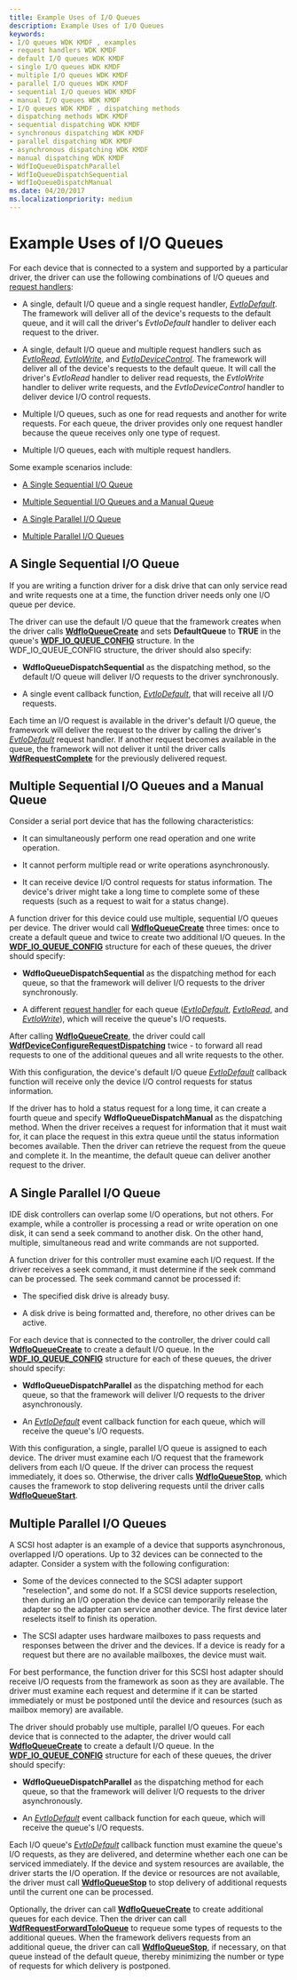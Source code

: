 ```yaml
---
title: Example Uses of I/O Queues
description: Example Uses of I/O Queues
keywords:
- I/O queues WDK KMDF , examples
- request handlers WDK KMDF
- default I/O queues WDK KMDF
- single I/O queues WDK KMDF
- multiple I/O queues WDK KMDF
- parallel I/O queues WDK KMDF
- sequential I/O queues WDK KMDF
- manual I/O queues WDK KMDF
- I/O queues WDK KMDF , dispatching methods
- dispatching methods WDK KMDF
- sequential dispatching WDK KMDF
- synchronous dispatching WDK KMDF
- parallel dispatching WDK KMDF
- asynchronous dispatching WDK KMDF
- manual dispatching WDK KMDF
- WdfIoQueueDispatchParallel
- WdfIoQueueDispatchSequential
- WdfIoQueueDispatchManual
ms.date: 04/20/2017
ms.localizationpriority: medium
---
```


# Example Uses of I/O Queues





For each device that is connected to a system and supported by a particular driver, the driver can use the following combinations of I/O queues and [request handlers](request-handlers.md):

-   A single, default I/O queue and a single request handler, [*EvtIoDefault*](/windows-hardware/drivers/ddi/wdfio/nc-wdfio-evt_wdf_io_queue_io_default). The framework will deliver all of the device's requests to the default queue, and it will call the driver's *EvtIoDefault* handler to deliver each request to the driver.

-   A single, default I/O queue and multiple request handlers such as [*EvtIoRead*](/windows-hardware/drivers/ddi/wdfio/nc-wdfio-evt_wdf_io_queue_io_read), [*EvtIoWrite*](/windows-hardware/drivers/ddi/wdfio/nc-wdfio-evt_wdf_io_queue_io_write), and [*EvtIoDeviceControl*](/windows-hardware/drivers/ddi/wdfio/nc-wdfio-evt_wdf_io_queue_io_device_control). The framework will deliver all of the device's requests to the default queue. It will call the driver's *EvtIoRead* handler to deliver read requests, the *EvtIoWrite* handler to deliver write requests, and the *EvtIoDeviceControl* handler to deliver device I/O control requests.

-   Multiple I/O queues, such as one for read requests and another for write requests. For each queue, the driver provides only one request handler because the queue receives only one type of request.

-   Multiple I/O queues, each with multiple request handlers.

Some example scenarios include:

-   [A Single Sequential I/O Queue](#a-single-sequential-io-queue)

-   [Multiple Sequential I/O Queues and a Manual Queue](#multiple-sequential-io-queues-and-a-manual-queue)

-   [A Single Parallel I/O Queue](#a-single-parallel-io-queue)

-   [Multiple Parallel I/O Queues](#multiple-parallel-io-queues)

## A Single Sequential I/O Queue

If you are writing a function driver for a disk drive that can only service read and write requests one at a time, the function driver needs only one I/O queue per device.

The driver can use the default I/O queue that the framework creates when the driver calls [**WdfIoQueueCreate**](/windows-hardware/drivers/ddi/wdfio/nf-wdfio-wdfioqueuecreate) and sets **DefaultQueue** to **TRUE** in the queue's [**WDF\_IO\_QUEUE\_CONFIG**](/windows-hardware/drivers/ddi/wdfio/ns-wdfio-_wdf_io_queue_config) structure. In the WDF\_IO\_QUEUE\_CONFIG structure, the driver should also specify:

-   **WdfIoQueueDispatchSequential** as the dispatching method, so the default I/O queue will deliver I/O requests to the driver synchronously.

-   A single event callback function, [*EvtIoDefault*](/windows-hardware/drivers/ddi/wdfio/nc-wdfio-evt_wdf_io_queue_io_default), that will receive all I/O requests.

Each time an I/O request is available in the driver's default I/O queue, the framework will deliver the request to the driver by calling the driver's [*EvtIoDefault*](/windows-hardware/drivers/ddi/wdfio/nc-wdfio-evt_wdf_io_queue_io_default) request handler. If another request becomes available in the queue, the framework will not deliver it until the driver calls [**WdfRequestComplete**](/windows-hardware/drivers/ddi/wdfrequest/nf-wdfrequest-wdfrequestcomplete) for the previously delivered request.

## Multiple Sequential I/O Queues and a Manual Queue

Consider a serial port device that has the following characteristics:

-   It can simultaneously perform one read operation and one write operation.

-   It cannot perform multiple read or write operations asynchronously.

-   It can receive device I/O control requests for status information. The device's driver might take a long time to complete some of these requests (such as a request to wait for a status change).

A function driver for this device could use multiple, sequential I/O queues per device. The driver would call [**WdfIoQueueCreate**](/windows-hardware/drivers/ddi/wdfio/nf-wdfio-wdfioqueuecreate) three times: once to create a default queue and twice to create two additional I/O queues. In the [**WDF\_IO\_QUEUE\_CONFIG**](/windows-hardware/drivers/ddi/wdfio/ns-wdfio-_wdf_io_queue_config) structure for each of these queues, the driver should specify:

-   **WdfIoQueueDispatchSequential** as the dispatching method for each queue, so that the framework will deliver I/O requests to the driver synchronously.

-   A different [request handler](request-handlers.md) for each queue ([*EvtIoDefault*](/windows-hardware/drivers/ddi/wdfio/nc-wdfio-evt_wdf_io_queue_io_default), [*EvtIoRead*](/windows-hardware/drivers/ddi/wdfio/nc-wdfio-evt_wdf_io_queue_io_read), and [*EvtIoWrite*](/windows-hardware/drivers/ddi/wdfio/nc-wdfio-evt_wdf_io_queue_io_write)), which will receive the queue's I/O requests.

After calling [**WdfIoQueueCreate**](/windows-hardware/drivers/ddi/wdfio/nf-wdfio-wdfioqueuecreate), the driver could call [**WdfDeviceConfigureRequestDispatching**](/windows-hardware/drivers/ddi/wdfdevice/nf-wdfdevice-wdfdeviceconfigurerequestdispatching) twice - to forward all read requests to one of the additional queues and all write requests to the other.

With this configuration, the device's default I/O queue [*EvtIoDefault*](/windows-hardware/drivers/ddi/wdfio/nc-wdfio-evt_wdf_io_queue_io_default) callback function will receive only the device I/O control requests for status information.

If the driver has to hold a status request for a long time, it can create a fourth queue and specify **WdfIoQueueDispatchManual** as the dispatching method. When the driver receives a request for information that it must wait for, it can place the request in this extra queue until the status information becomes available. Then the driver can retrieve the request from the queue and complete it. In the meantime, the default queue can deliver another request to the driver.

## A Single Parallel I/O Queue

IDE disk controllers can overlap some I/O operations, but not others. For example, while a controller is processing a read or write operation on one disk, it can send a seek command to another disk. On the other hand, multiple, simultaneous read and write commands are not supported.

A function driver for this controller must examine each I/O request. If the driver receives a seek command, it must determine if the seek command can be processed. The seek command cannot be processed if:

-   The specified disk drive is already busy.

-   A disk drive is being formatted and, therefore, no other drives can be active.

For each device that is connected to the controller, the driver could call [**WdfIoQueueCreate**](/windows-hardware/drivers/ddi/wdfio/nf-wdfio-wdfioqueuecreate) to create a default I/O queue. In the [**WDF\_IO\_QUEUE\_CONFIG**](/windows-hardware/drivers/ddi/wdfio/ns-wdfio-_wdf_io_queue_config) structure for each of these queues, the driver should specify:

-   **WdfIoQueueDispatchParallel** as the dispatching method for each queue, so that the framework will deliver I/O requests to the driver asynchronously.

-   An [*EvtIoDefault*](/windows-hardware/drivers/ddi/wdfio/nc-wdfio-evt_wdf_io_queue_io_default) event callback function for each queue, which will receive the queue's I/O requests.

With this configuration, a single, parallel I/O queue is assigned to each device. The driver must examine each I/O request that the framework delivers from each I/O queue. If the driver can process the request immediately, it does so. Otherwise, the driver calls [**WdfIoQueueStop**](/windows-hardware/drivers/ddi/wdfio/nf-wdfio-wdfioqueuestop), which causes the framework to stop delivering requests until the driver calls [**WdfIoQueueStart**](/windows-hardware/drivers/ddi/wdfio/nf-wdfio-wdfioqueuestart).

## Multiple Parallel I/O Queues

A SCSI host adapter is an example of a device that supports asynchronous, overlapped I/O operations. Up to 32 devices can be connected to the adapter. Consider a system with the following configuration:

-   Some of the devices connected to the SCSI adapter support "reselection", and some do not. If a SCSI device supports reselection, then during an I/O operation the device can temporarily release the adapter so the adapter can service another device. The first device later reselects itself to finish its operation.

-   The SCSI adapter uses hardware mailboxes to pass requests and responses between the driver and the devices. If a device is ready for a request but there are no available mailboxes, the device must wait.

For best performance, the function driver for this SCSI host adapter should receive I/O requests from the framework as soon as they are available. The driver must examine each request and determine if it can be started immediately or must be postponed until the device and resources (such as mailbox memory) are available.

The driver should probably use multiple, parallel I/O queues. For each device that is connected to the adapter, the driver would call [**WdfIoQueueCreate**](/windows-hardware/drivers/ddi/wdfio/nf-wdfio-wdfioqueuecreate) to create a default I/O queue. In the [**WDF\_IO\_QUEUE\_CONFIG**](/windows-hardware/drivers/ddi/wdfio/ns-wdfio-_wdf_io_queue_config) structure for each of these queues, the driver should specify:

-   **WdfIoQueueDispatchParallel** as the dispatching method for each queue, so that the framework will deliver I/O requests to the driver asynchronously.

-   An [*EvtIoDefault*](/windows-hardware/drivers/ddi/wdfio/nc-wdfio-evt_wdf_io_queue_io_default) event callback function for each queue, which will receive the queue's I/O requests.

Each I/O queue's [*EvtIoDefault*](/windows-hardware/drivers/ddi/wdfio/nc-wdfio-evt_wdf_io_queue_io_default) callback function must examine the queue's I/O requests, as they are delivered, and determine whether each one can be serviced immediately. If the device and system resources are available, the driver starts the I/O operation. If the device or resources are not available, the driver must call [**WdfIoQueueStop**](/windows-hardware/drivers/ddi/wdfio/nf-wdfio-wdfioqueuestop) to stop delivery of additional requests until the current one can be processed.

Optionally, the driver can call [**WdfIoQueueCreate**](/windows-hardware/drivers/ddi/wdfio/nf-wdfio-wdfioqueuecreate) to create additional queues for each device. Then the driver can call [**WdfRequestForwardToIoQueue**](/windows-hardware/drivers/ddi/wdfrequest/nf-wdfrequest-wdfrequestforwardtoioqueue) to requeue some types of requests to the additional queues. When the framework delivers requests from an additional queue, the driver can call [**WdfIoQueueStop**](/windows-hardware/drivers/ddi/wdfio/nf-wdfio-wdfioqueuestop), if necessary, on that queue instead of the default queue, thereby minimizing the number or type of requests for which delivery is postponed.

 

